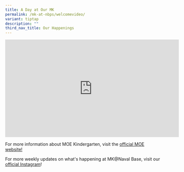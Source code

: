 ```yaml
---
title: A Day at Our MK
permalink: /mk-at-nbps/welcomevideo/
variant: tiptap
description: ""
third_nav_title: Our Happenings
---
```

<div class="iframe-wrapper">
<iframe height="315" width="560" allowfullscreen="true" frameborder="0" src="https://www.youtube.com/embed/GIUYvt2x0ek?si=gINO51LhJoOKwNtn"></iframe>
</div>
<p>For more information about MOE Kindergarten, visit the <a href="https://www.moe.gov.sg/preschool/moe-kindergarten" rel="noopener noreferrer nofollow" target="_blank">official MOE website!</a>
</p>
<p>For more weekly updates on what's happening at MK@Naval Base, visit our
<a href="https://www.instagram.com/" rel="noopener noreferrer nofollow" target="_blank">official Instagram</a>!</p>